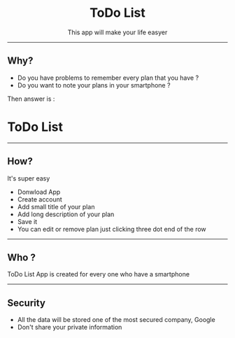 <div align="center">
  
# ToDo List
  
  This app will make your life easyer
  
<hr />
  
</div>
  
## Why?
- Do you have problems to remember every plan that you have ?
- Do you want to note your plans in your smartphone ?

Then answer is :
# ToDo List

<hr />

## How?
It's super easy
- Donwload App
- Create account
- Add small title of your plan
- Add long description of your plan
- Save it
- You can edit or remove plan just clicking three dot end of the row

<hr />

## Who ?
ToDo List App is created for every one who have a smartphone

<hr />

## Security 
- All the data will be stored one of the most secured company, Google
- Don't share your private information
